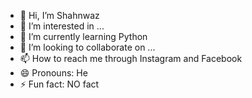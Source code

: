 - 👋 Hi, I’m Shahnwaz
- 👀 I’m interested in ...
- 🌱 I’m currently learning Python
- 💞️ I’m looking to collaborate on ...
- 📫 How to reach me through  Instagram and Facebook
- 😄 Pronouns: He
- ⚡ Fun fact: NO fact 

<!---
Shahnwaz010/Shahnwaz010 is a ✨ special ✨ repository because its `README.md` (this file) appears on your GitHub profile.
You can click the Preview link to take a look at your changes.
--->
